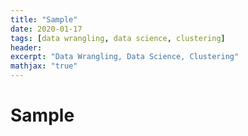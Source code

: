```yaml
---
title: "Sample"
date: 2020-01-17
tags: [data wrangling, data science, clustering]
header:
excerpt: "Data Wrangling, Data Science, Clustering"
mathjax: "true"
---
```


# Sample
